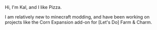 Hi, I'm Kal, and I like Pizza.

I am relatively new to minecraft modding, and have been working on projects like the Corn Expansion add-on for [Let's Do] Farm & Charm.